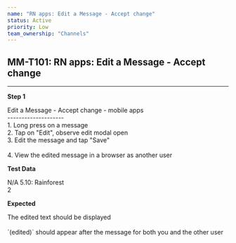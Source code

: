```yaml
---
name: "RN apps: Edit a Message - Accept change"
status: Active
priority: Low
team_ownership: "Channels"
---
```


## MM-T101: RN apps: Edit a Message - Accept change

---

**Step 1**

Edit a Message - Accept change - mobile apps\
\--------------------\
1\. Long press on a message\
2\. Tap on "Edit", observe edit modal open\
3\. Edit the message and tap "Save"\
\
4\. View the edited message in a browser as another user

**Test Data**

N/A 5.10: Rainforest\
2

**Expected**

The edited text should be displayed\
\
\`(edited)\` should appear after the message for both you and the other user
